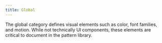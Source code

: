 ```yaml
---
title: Global
---
```

The global category defines visual elements such as color, font families, and motion. While not technically UI 
components, these elements are critical to document in the pattern library.
